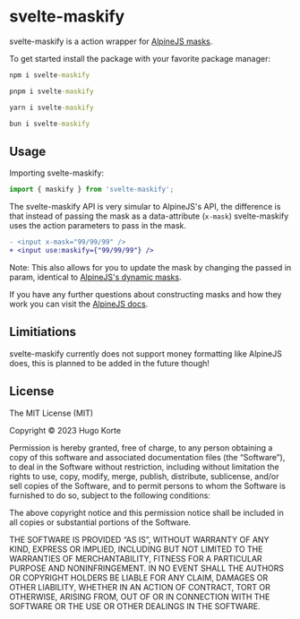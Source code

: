 # svelte-maskify

svelte-maskify is a action wrapper for [AlpineJS masks](https://alpinejs.dev/plugins/mask).

To get started install the package with your favorite package manager:

```cmd
npm i svelte-maskify
```

```cmd
pnpm i svelte-maskify
```

```cmd
yarn i svelte-maskify
```

```cmd
bun i svelte-maskify
```

## Usage

Importing svelte-maskify:

```js
import { maskify } from 'svelte-maskify';
```

The svelte-maskify API is very simular to AlpineJS's API, the difference is that instead of passing the mask as a data-attribute (`x-mask`) svelte-maskify uses the action parameters to pass in the mask.

```diff
- <input x-mask="99/99/99" />
+ <input use:maskify={"99/99/99"} />
```

Note: This also allows for you to update the mask by changing the passed in param, identical to [AlpineJS's dynamic masks](https://alpinejs.dev/plugins/mask#mask-functions).

If you have any further questions about constructing masks and how they work you can visit the [AlpineJS docs](https://alpinejs.dev/plugins/mask).

## Limitiations

svelte-maskify currently does not support money formatting like AlpineJS does, this is planned to be added in the future though!

## License

 The MIT License (MIT)

Copyright © 2023 Hugo Korte

Permission is hereby granted, free of charge, to any person obtaining a copy of this software and associated documentation files (the “Software”), to deal in the Software without restriction, including without limitation the rights to use, copy, modify, merge, publish, distribute, sublicense, and/or sell copies of the Software, and to permit persons to whom the Software is furnished to do so, subject to the following conditions:

The above copyright notice and this permission notice shall be included in all copies or substantial portions of the Software.

THE SOFTWARE IS PROVIDED “AS IS”, WITHOUT WARRANTY OF ANY KIND, EXPRESS OR IMPLIED, INCLUDING BUT NOT LIMITED TO THE WARRANTIES OF MERCHANTABILITY, FITNESS FOR A PARTICULAR PURPOSE AND NONINFRINGEMENT. IN NO EVENT SHALL THE AUTHORS OR COPYRIGHT HOLDERS BE LIABLE FOR ANY CLAIM, DAMAGES OR OTHER LIABILITY, WHETHER IN AN ACTION OF CONTRACT, TORT OR OTHERWISE, ARISING FROM, OUT OF OR IN CONNECTION WITH THE SOFTWARE OR THE USE OR OTHER DEALINGS IN THE SOFTWARE.

